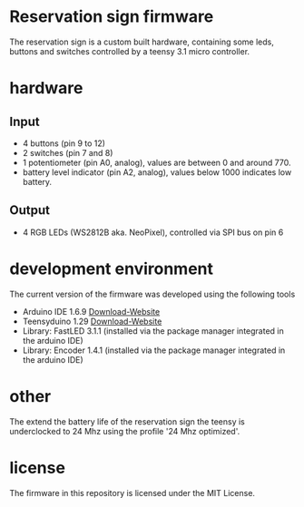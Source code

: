 # Reservation sign firmware
The reservation sign is a custom built hardware, containing some leds, buttons and switches controlled by a teensy 3.1 micro controller.

# hardware
## Input
* 4 buttons (pin 9 to 12)
* 2 switches (pin 7 and 8)
* 1 potentiometer (pin A0, analog), values are between 0 and around 770.
* battery level indicator (pin A2, analog), values below 1000 indicates low battery.

## Output
* 4 RGB LEDs (WS2812B aka. NeoPixel), controlled via SPI bus on pin 6

# development environment
The current version of the firmware was developed using the following tools
* Arduino IDE 1.6.9 [Download-Website](https://www.arduino.cc/en/Main/Software)
* Teensyduino 1.29 [Download-Website](https://www.pjrc.com/teensy/td_download.html)
* Library: FastLED 3.1.1 (installed via the package manager integrated in the arduino IDE)
* Library: Encoder 1.4.1 (installed via the package manager integrated in the arduino IDE)

# other
The extend the battery life of the reservation sign the teensy is underclocked to 24 Mhz using the profile '24 Mhz optimized'.

# license
The firmware in this repository is licensed under the MIT License.

